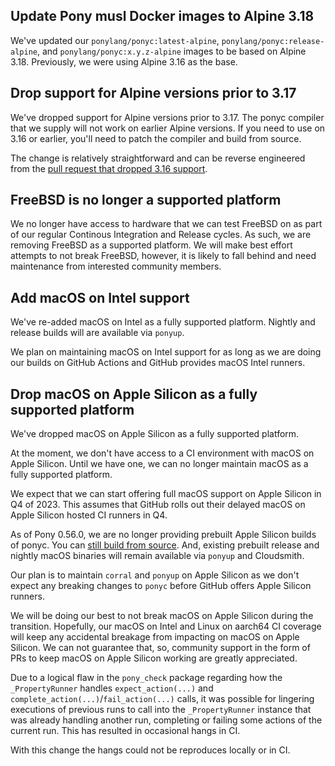 ## Update Pony musl Docker images to Alpine 3.18

We've updated our `ponylang/ponyc:latest-alpine`, `ponylang/ponyc:release-alpine`, and `ponylang/ponyc:x.y.z-alpine` images to be based on Alpine 3.18. Previously, we were using Alpine 3.16 as the base.

## Drop support for Alpine versions prior to 3.17

We've dropped support for Alpine versions prior to 3.17. The ponyc compiler that we supply will not work on earlier Alpine versions. If you need to use on 3.16 or earlier, you'll need to patch the compiler and build from source.

The change is relatively straightforward and can be reverse engineered from the [pull request that dropped 3.16 support](https://github.com/ponylang/ponyc/pull/4407).

## FreeBSD is no longer a supported platform

We no longer have access to hardware that we can test FreeBSD on as part of our regular Continous Integration and Release cycles. As such, we are removing FreeBSD as a supported platform. We will make best effort attempts to not break FreeBSD, however, it is likely to fall behind and need maintenance from interested community members.

## Add macOS on Intel support

We've re-added macOS on Intel as a fully supported platform. Nightly and release builds will are available via `ponyup`.

We plan on maintaining macOS on Intel support for as long as we are doing our builds on GitHub Actions and GitHub provides macOS Intel runners.

## Drop macOS on Apple Silicon as a fully supported platform

We've dropped macOS on Apple Silicon as a fully supported platform.

At the moment, we don't have access to a CI environment with macOS on Apple Silicon. Until we have one, we can no longer maintain macOS as a fully supported platform.

We expect that we can start offering full macOS support on Apple Silicon in Q4 of 2023. This assumes that GitHub rolls out their delayed macOS on Apple Silicon hosted CI runners in Q4.

As of Pony 0.56.0, we are no longer providing prebuilt Apple Silicon builds of ponyc. You can [still build from source](https://github.com/ponylang/ponyc/blob/main/BUILD.md#macos). And, existing prebuilt release and nightly macOS binaries will remain available via `ponyup` and Cloudsmith.

Our plan is to maintain `corral` and `ponyup` on Apple Silicon as we don't expect any breaking changes to `ponyc` before GitHub offers Apple Silicon runners.

We will be doing our best to not break macOS on Apple Silicon during the transition. Hopefully, our macOS on Intel and Linux on aarch64 CI coverage will keep any accidental breakage from impacting on macOS on Apple Silicon. We can not guarantee that, so, community support in the form of PRs to keep macOS on Apple Silicon working are greatly appreciated.

Due to a logical flaw in the `pony_check` package regarding how the `_PropertyRunner` handles `expect_action(...)` and `complete_action(...)`/`fail_action(...)` calls, it was possible for lingering executions of previous runs to call into the `_PropertyRunner` instance that was already handling another run, completing or failing some actions of the current run. This has resulted in occasional hangs in CI.

With this change the hangs could not be reproduces locally or in CI.

